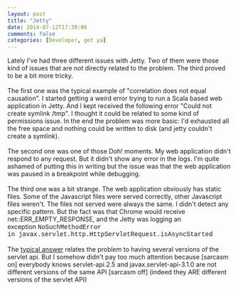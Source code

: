 ```yaml
---
layout: post
title: "Jetty"
date: 2014-07-12T17:39:00
comments: false
categories: [Developer, got ya]
---
```


Lately I've had three different issues with Jetty. Two of them were those kind of issues that are not directly related to the problem. The third proved to be a bit more tricky.
<br /><br />
The first one was the typical example of "correlation does not equal causation". I started getting a weird error trying to run a Scala based web application in Jetty. And I kept received the following error "Could not create symlink /tmp". I thought it could be related to some kind of permissions issue. In the end the problem was more basic: I'd exhausted all the free space and nothing could be written to disk (and jetty couldn't create a symlink).
<br /><br />
The second one was one of those Doh! moments. My web application didn't respond to any request. But it didn't show any error in the logs. I'm quite ashamed of putting this in writing but the issue was that the web application was paused in a breakpoint while debugging.
<br /><br />
The third one was a bit strange. The web application obviously has static files. Some of the Javascript files were served correctly, other Javascript files weren't. The files not served were always the same. I didn't detect any specific pattern. But the fact was that Chrome would receive net::ERR_EMPTY_RESPONSE, and the Jetty was logging an exception&nbsp;<span style="font-family: 'Courier New', Courier, monospace;">NoSuchMethodError in&nbsp;</span><span style="font-family: 'Courier New', Courier, monospace;">javax.servlet.http.HttpServletRequest.isAsyncStarted &nbsp;</span>
<br /><br />
The <a href="http://stackoverflow.com/questions/21510177/embedded-jetty-9">typical answer</a> relates the problem to having several versions of the servlet api. But I somehow didn't pay too much attention because [sarcasm on]&nbsp;<sarcasm on="">everybody knows servlet-api.2.5 and javax.servlet-api-3.1.0 are not different versions of the same API [sarcasm off] (indeed they ARE different versions of the servlet API)<sarcasm off=""></sarcasm></sarcasm>
